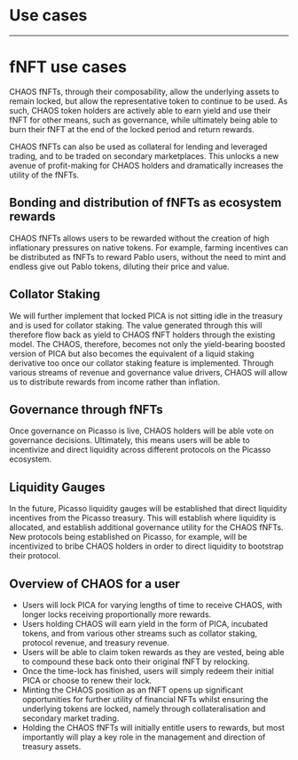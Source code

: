 # Use cases

---

# fNFT use cases

CHAOS fNFTs, through their composability, allow the underlying assets to remain locked, but allow the representative token to continue to be used. As such, CHAOS token holders are actively able to earn yield and use their fNFT for other means, such as governance, while ultimately being able to burn their fNFT at the end of the locked period and return rewards.

CHAOS fNFTs can also be used as collateral for lending and leveraged trading, and to be traded on secondary marketplaces. This unlocks a new avenue of profit-making for CHAOS holders and dramatically increases the utility of the fNFTs.


## Bonding and distribution of fNFTs as ecosystem rewards

CHAOS fNFTs allows users to be rewarded without the creation of high inflationary pressures on native tokens. For example, farming incentives can be distributed as fNFTs to reward Pablo users, without the need to mint and endless give out Pablo tokens, diluting their price and value.


## Collator Staking

We will further implement that locked PICA is not sitting idle in the treasury and is used for collator staking. The value generated through this will therefore flow back as yield to CHAOS fNFT holders through the existing model. The CHAOS, therefore, becomes not only the yield-bearing boosted version of PICA but also becomes the equivalent of a liquid staking derivative too once our collator staking feature is implemented. Through various streams of revenue and governance value drivers, CHAOS will allow us to distribute rewards from income rather than inflation.


## Governance through fNFTs

Once governance on Picasso is live, CHAOS holders will be able vote on governance decisions. Ultimately, this means users will be able to incentivize and direct liquidity across different protocols on the Picasso ecosystem. 


## Liquidity Gauges

In the future, Picasso liquidity gauges will be established that direct liquidity incentives from the Picasso treasury. This will establish where liquidity is allocated, and establish additional governance utility for the CHAOS fNFTs. New protocols being established on Picasso, for example, will be incentivized to bribe CHAOS holders in order to direct liquidity to bootstrap their protocol.


## Overview of CHAOS for a user

* Users will lock PICA for varying lengths of time to receive CHAOS, with longer locks receiving proportionally more rewards.
* Users holding CHAOS will earn yield in the form of PICA, incubated tokens, and from various other streams such as collator staking, protocol revenue, and treasury revenue.
* Users will be able to claim token rewards as they are vested, being able to compound these back onto their original fNFT by relocking.
* Once the time-lock has finished, users will simply redeem their initial PICA or choose to renew their lock.
* Minting the CHAOS position as an fNFT opens up significant opportunities for further utility of financial NFTs whilst ensuring the underlying tokens are locked, namely through collateralisation and secondary market trading.
* Holding the CHAOS fNFTs will initially entitle users to rewards, but most importantly will play a key role in the management and direction of treasury assets.
